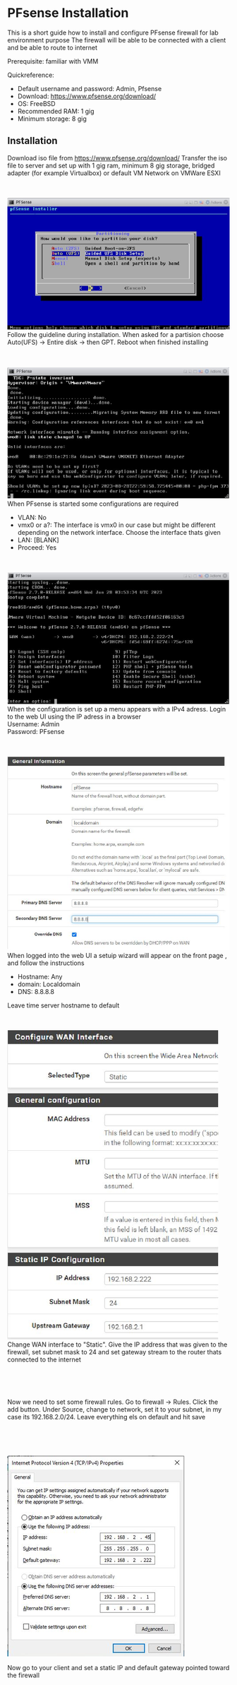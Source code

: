 # PFsense Installation

This is a short guide how to install and configure PFsense firewall for lab environment purpose
The firewall will be able to be connected with a client and be able to route to internet

Prerequisite: familiar with VMM

Quickreference:
  - Default username and password: Admin, Pfsense
  - Download: https://www.pfsense.org/download/
  - OS: FreeBSD
  - Recommended RAM: 1 gig
  - Minimum storage: 8 gig

<h2>Installation</h2>

Download iso file from https://www.pfsense.org/download/
Transfer the iso file to server and set up with 1 gig ram, minimum 8 gig storage, bridged adapter (for example Virtualbox) or default VM Network on VMWare ESXI
<br><br><br>

![alt text](https://github.com/tg222eu/PFsenseInstallation/blob/main/UFS.JPG)<br>
Follow the guideline during installation. When asked for a partision choose Auto(UFS) -> Entire disk -> then GPT. Reboot when finished installing
<br><br><br>

![alt text](https://github.com/tg222eu/PFsenseInstallation/blob/main/vlan.JPG)<br>
When PFsense is started some configurations are required
  - VLAN: No
  - vmx0 or a?: The interface is vmx0 in our case but might be different depending on the network interface. Choose the interface thats given
  - LAN: [BLANK]
  - Proceed: Yes
  <br><br><br>

![alt text](https://github.com/tg222eu/PFsenseInstallation/blob/main/menui.JPG)<br>
When the configuration is set up a menu appears with a IPv4 adress. Login to the web UI using the IP adress in a browser <br>
Username: Admin<br>
Password: PFsense
<br><br><br>

![alt text](https://github.com/tg222eu/PFsenseInstallation/blob/main/firstwebgui.JPG)<br>
When logged into the web UI a setuip wizard will appear on the front page , and follow the instructions
  - Hostname: Any
  - domain: Localdomain
  - DNS: 8.8.8.8

Leave time server hostname to default
<br><br><br>

![alt text](https://github.com/tg222eu/PFsenseInstallation/blob/main/secondwebgui.JPG)<br>
Change WAN interface to "Static". Give the IP address that was given to the firewall, set subnet mask to 24 and set gateway stream to the router thats connected to the internet

<br><br><br>

Now we need to set some firewall rules. Go to firewall -> Rules. Click the add button. Under Source, change to network, set it to your subnet, in my case its 192.168.2.0/24. Leave everything els on default and hit save

<br><br><br>

![alt text](https://github.com/tg222eu/PFsenseInstallation/blob/main/client.JPG)<br>

Now go to your client and set a static IP and default gateway pointed toward the firewall
